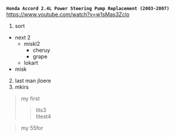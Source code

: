



**`Honda Accord 2.4L Power Steering Pump Replacement (2003-2007)`**  
https://www.youtube.com/watch?v=w1sMas3Zclo   


1. sort
  * next 2
    - miskl2 
      * cheruy
      * grape
    - lokart 
  * misk
2. last man
jloere 
3. mkirs

> my first
>> lits3  
>> litest4  

> my 55for 

